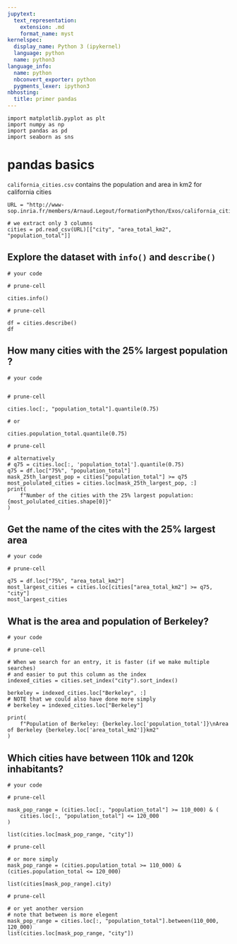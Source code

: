 ```yaml
---
jupytext:
  text_representation:
    extension: .md
    format_name: myst
kernelspec:
  display_name: Python 3 (ipykernel)
  language: python
  name: python3
language_info:
  name: python
  nbconvert_exporter: python
  pygments_lexer: ipython3
nbhosting:
  title: primer pandas
---
```


```{code-cell} ipython3
import matplotlib.pyplot as plt
import numpy as np
import pandas as pd
import seaborn as sns
```

# pandas basics

`california_cities.csv` contains the population and area in km2 for california cities

```{code-cell} ipython3
URL = "http://www-sop.inria.fr/members/Arnaud.Legout/formationPython/Exos/california_cities.csv"

# we extract only 3 columns
cities = pd.read_csv(URL)[["city", "area_total_km2", "population_total"]]
```

## Explore the dataset with `info()` and `describe()`

```{code-cell} ipython3
# your code
```

```{code-cell} ipython3
# prune-cell

cities.info()
```

```{code-cell} ipython3
# prune-cell

df = cities.describe()
df
```

## How many cities with the 25% largest population ?

```{code-cell} ipython3
# your code
```

```{code-cell} ipython3

# prune-cell 

cities.loc[:, "population_total"].quantile(0.75)

# or 

cities.population_total.quantile(0.75)
```

```{code-cell} ipython3
# prune-cell 

# alternatively
# q75 = cities.loc[:, 'population_total'].quantile(0.75)
q75 = df.loc["75%", "population_total"]
mask_25th_largest_pop = cities["population_total"] >= q75
most_polulated_cities = cities.loc[mask_25th_largest_pop, :]
print(
    f"Number of the cities with the 25% largest population: {most_polulated_cities.shape[0]}"
)
```

## Get the name of the cites with the 25% largest area

```{code-cell} ipython3
# your code
```

```{code-cell} ipython3
# prune-cell

q75 = df.loc["75%", "area_total_km2"]
most_largest_cities = cities.loc[cities["area_total_km2"] >= q75, "city"]
most_largest_cities
```

## What is the area and population of Berkeley?

```{code-cell} ipython3
# your code
```

```{code-cell} ipython3
# prune-cell

# When we search for an entry, it is faster (if we make multiple searches) 
# and easier to put this column as the index
indexed_cities = cities.set_index("city").sort_index()

berkeley = indexed_cities.loc["Berkeley", :]
# NOTE that we could also have done more simply
# berkeley = indexed_cities.loc["Berkeley"]

print(
    f"Population of Berkeley: {berkeley.loc['population_total']}\nArea of Berkeley {berkeley.loc['area_total_km2']}km2"
)
```

## Which cities have between 110k and 120k inhabitants?

```{code-cell} ipython3
# your code
```

```{code-cell} ipython3
# prune-cell

mask_pop_range = (cities.loc[:, "population_total"] >= 110_000) & (
    cities.loc[:, "population_total"] <= 120_000
)

list(cities.loc[mask_pop_range, "city"])
```

```{code-cell} ipython3
# prune-cell

# or more simply
mask_pop_range = (cities.population_total >= 110_000) & (cities.population_total <= 120_000)

list(cities[mask_pop_range].city)
```

```{code-cell} ipython3
# prune-cell

# or yet another version
# note that between is more elegent
mask_pop_range = cities.loc[:, "population_total"].between(110_000, 120_000)
list(cities.loc[mask_pop_range, "city"])
```
